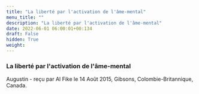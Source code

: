 ```yaml
---
title: "La liberté par l'activation de l'âme-mental"
menu_title: ""
description: "La liberté par l'activation de l'âme-mental"
date: 2022-06-01 06:00:01+00:134
draft: False
hidden: True
weight:
---
```

### La liberté par l'activation de l'âme-mental

Augustin - reçu par Al Fike le 14 Août 2015, Gibsons, Colombie-Britannique, Canada.



